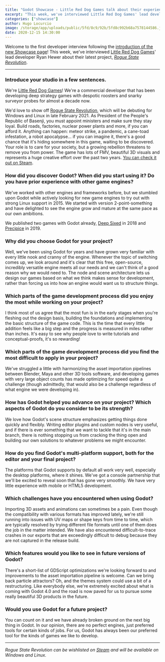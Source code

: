 ```yaml
---
title: "Godot Showcase - Little Red Dog Games talk about their experience"
excerpt: "This week, we've interviewed Little Red Dog Games' lead developer Ryan Hewer about their latest project, Rogue State Revolution."
categories: ["showcase"]
author: Hugo Locurcio
image: /storage/app/uploads/public/5fd/8c9/92b/5fd8c992b68a7578144586.jpg
date: 2020-12-15 14:30:00
---
```


Welcome to the first developer interview following the [introduction of the new Showcase page](https://godotengine.org/article/new-showcase-for-projects-made-with-godot)! This week, we've interviewed [Little Red Dog Games](https://www.littlereddoggames.com/)' lead developer Ryan Hewer about their latest project, [*Rogue State Revolution*](https://godotengine.org/showcase/rogue-state-revolution).

___

### Introduce your studio in a few sentences.

We're [Little Red Dog Games](https://www.littlereddoggames.com/)! We're a commercial developer that has been developing deep strategy games with despotic roosters and snarky surveyor probes for almost a decade now.

We'd love to show off [Rogue State Revolution](https://store.steampowered.com/app/1145340/Rogue_State_Revolution/), which will be debuting for Windows and Linux in late February 2021. As President of the People's Republic of Basenji, you must appoint ministers and make sure they stay loyal. Build roads, factories, nuclear power plants and more, if you can afford it. Anything can happen: meteor strike, a pandemic, a cane-toad infestation, a robot apocalypse... if you can imagine it, there's a good chance that it's hiding somewhere in this game, waiting to be discovered. Your role is to care for your society, but a growing rebellion threatens to remove you from power. The game has lots of FMV, beautiful 3D visuals and represents a huge creative effort over the past two years. [You can check it out on Steam](https://store.steampowered.com/app/1145340/Rogue_State_Revolution/).

### How did you discover Godot? When did you start using it? Do you have prior experience with other game engines?

We've worked with other engines and frameworks before, but we stumbled upon Godot while actively looking for new game engines to try out with strong Linux support in 2015. We started with version 2-point-something and have delighted to see the engine grow and mature at the same pace as our own ambitions.

We published two games with Godot already, [Deep Sixed](https://store.steampowered.com/app/591000/Deep_Sixed/) in 2018 and [Precipice](https://store.steampowered.com/app/951670/Precipice/) in 2019.

### Why did you choose Godot for your project?

Well, we've been using Godot for years and have grown very familiar with every little nook and cranny of the engine. Whenever the topic of switching comes up, we look around and it's clear that this free, open-source, incredibly versatile engine meets all our needs and we can't think of a good reason why we would need to. The node and scene architecture lets us design our games based on what we think makes sense for development, rather than forcing us into how an engine would want us to structure things.

### Which parts of the game development process did you enjoy the most while working on your project?

I think most of us agree that the most fun is in the early stages when you're fleshing out the design basis, building the foundations and implementing the basic structure of the game code. This is the time that every little addition feels like a big step and the progress is measured in miles rather than inches. It's easy to see why people love to write tutorials and conceptual-proofs, it's so rewarding!

### Which parts of the game development process did you find the most difficult to apply in your project?

We've struggled a little with harmonizing the asset importation pipelines between Blender, Maya and other 3D tools software, and developing games with very large object counts has made optimizing for speed quite a challenge (though admittedly, that would also be a challenge regardless of what engine we were developing in).

### How has Godot helped you advance on your project? Which aspects of Godot do you consider to be its strength?

We love how Godot's scene structure emphasizes getting things done quickly and flexibly. Writing editor plugins and custom nodes is very useful, and if there is ever something that we want to tackle that it's in the main branch, there is nothing stopping us from cracking the thing open and building our own solutions to whatever problems we might encounter.

### How do you find Godot's multi-platform support, both for the editor and your final project?

The platforms that Godot supports by default all work very well, especially the desktop platforms, where it shines. We've got a console partnership that we'll be excited to reveal soon that has gone very smoothly. We have very little experience with mobile or HTML5 development.

### Which challenges have you encountered when using Godot?

Importing 3D assets and animations can sometimes be a pain. Even though the compatibility with various formats has improved lately, we're still running into issues with UV maps or shape keys from time to time, which are typically resolved by trying different file formats until one of them does the job in the matter intended. We have also encountered difficult-to-trace crashes in our exports that are exceedingly difficult to debug because they are not captured in the release build.

### Which features would you like to see in future versions of Godot?

There's a short-list of GDScript optimizations we're looking forward to and improvements to the asset importation pipeline is welcome. Can we bring back particle attractors? Oh, and the themes system could use a bit of a restructuring. Like everybody else, we're extremely excited about what is coming with Godot 4.0 and the road is now paved for us to pursue some really beautiful 3D products in the future.

### Would you use Godot for a future project?

You can count on it and we have already broken ground on the next big thing in Godot. In our opinion, there are no perfect engines, just preferred tools for certain kinds of jobs. For us, Godot has always been our preferred tool for the kinds of games we like to develop.

 ___

*Rogue State Revolution can be wishlisted on [Steam](https://store.steampowered.com/app/1145340/Rogue_State_Revolution/) and will be available on Windows and Linux.*
